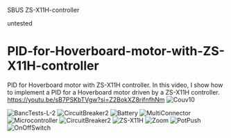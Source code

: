 SBUS ZS-X11H-controller 

untested




# PID-for-Hoverboard-motor-with-ZS-X11H-controller
PID for Hoverboard motor with ZS-X11H controller.
In this video, I show how to implement a PID for a Hoverboard motor driven by a ZS-X11H controller.
https://youtu.be/sB7PSKbTVgw?si=Z2BokXZ8rifnfhNm
![Couv10](https://github.com/oracid/PID-for-Hoverboard-motor-with-ZS-X11H-controller/assets/31382964/15543f20-b7f5-4e8c-bfe5-acd26c008c72)

![BancTests-L-2](https://github.com/oracid/PID-for-Hoverboard-motor-with-ZS-X11H-controller/assets/31382964/9046e1f6-1d88-4253-a7c8-9d00167cbfef)
![CircuitBreaker2](https://github.com/oracid/PID-for-Hoverboard-motor-with-ZS-X11H-controller/assets/31382964/574ce172-b206-4b01-b1c0-40b5936bf36b)
![Battery](https://github.com/oracid/PID-for-Hoverboard-motor-with-ZS-X11H-controller/assets/31382964/9d9bdae3-2f71-43e5-b0c9-389608a6dc7b)
![MultiConnector](https://github.com/oracid/PID-for-Hoverboard-motor-with-ZS-X11H-controller/assets/31382964/e0a2a6ca-954f-44ba-b024-46aba4faeecf)
![Microcontroller](https://github.com/oracid/PID-for-Hoverboard-motor-with-ZS-X11H-controller/assets/31382964/2500bce7-f0f7-475b-9254-9131910dbbc1)
![CircuitBreaker2](https://github.com/oracid/PID-for-Hoverboard-motor-with-ZS-X11H-controller/assets/31382964/3799d78a-a232-4161-aff6-5b0ebb81951f)
![ZS-X11H](https://github.com/oracid/PID-for-Hoverboard-motor-with-ZS-X11H-controller/assets/31382964/06d46669-42ea-4a4a-906b-ddd56a0c21dc)
![Zoom](https://github.com/oracid/PID-for-Hoverboard-motor-with-ZS-X11H-controller/assets/31382964/8495182d-9d14-425d-bab1-2c7d6b506b7f)
![PotPush](https://github.com/oracid/PID-for-Hoverboard-motor-with-ZS-X11H-controller/assets/31382964/23c1fc33-3525-449e-b9ed-3c61904c1ec5)
![OnOffSwitch](https://github.com/oracid/PID-for-Hoverboard-motor-with-ZS-X11H-controller/assets/31382964/b31fdaeb-2a40-42ed-be27-e38b7cc9174a)
